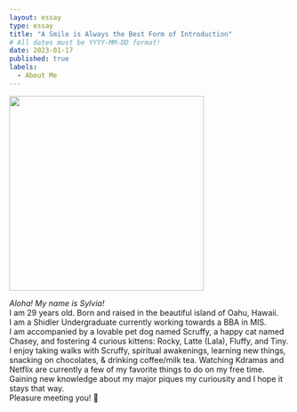 ```yaml
---
layout: essay
type: essay
title: "A Smile is Always the Best Form of Introduction"
# All dates must be YYYY-MM-DD format!
date: 2023-01-17
published: true
labels:
  - About Me
---
```


<img width="350px" class="rounded float-start pe-4" src="https://img.freepik.com/free-photo/dried-gypsophila-with-window-shadow-beige-wall_53876-147576.jpg?w=996&t=st=1662100112~exp=1662100712~hmac=e32293f973a48b9a234ea796b10630f39081a06d543de8de3a4f43341735e6f3">
<p class="font-monospace">
<i>Aloha! My name is Sylvia!</i>
<br>
I am 29 years old. Born and raised in the beautiful island of Oahu, Hawaii. 
<br>
I am a Shidler Undergraduate currently working towards a BBA in MIS.
<br>
I am accompanied by a lovable pet dog named Scruffy, a happy cat named Chasey, and fostering 4 curious kittens: Rocky, Latte (Lala), Fluffy, and Tiny.
<br>
I enjoy taking walks with Scruffy, spiritual awakenings, learning new things, snacking on chocolates, & drinking coffee/milk tea. Watching Kdramas and Netflix are currently a few of my favorite things to do on my free time. 
<br>
Gaining new knowledge about my major piques my curiousity and I hope it stays that way. 
<br>
Pleasure meeting you! 🤝
